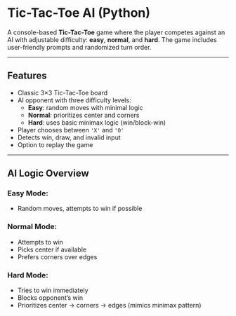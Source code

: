 # Tic-Tac-Toe AI (Python)

A console-based **Tic-Tac-Toe** game where the player competes against an AI with adjustable difficulty: **easy**, **normal**, and **hard**. The game includes user-friendly prompts and randomized turn order.

---

## Features

- Classic 3×3 Tic-Tac-Toe board
- AI opponent with three difficulty levels:
  - **Easy**: random moves with minimal logic
  - **Normal**: prioritizes center and corners
  - **Hard**: uses basic minimax logic (win/block-win)
- Player chooses between `'X'` and `'O'`
- Detects win, draw, and invalid input
- Option to replay the game

---

## AI Logic Overview

### Easy Mode:
- Random moves, attempts to win if possible

### Normal Mode:
- Attempts to win
- Picks center if available
- Prefers corners over edges

### Hard Mode:
- Tries to win immediately
- Blocks opponent’s win
- Prioritizes center → corners → edges (mimics minimax pattern)
